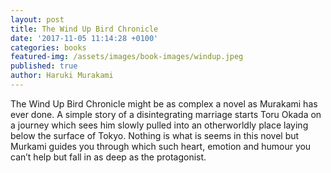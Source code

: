 ```yaml
---
layout: post
title: The Wind Up Bird Chronicle
date: '2017-11-05 11:14:28 +0100'
categories: books
featured-img: /assets/images/book-images/windup.jpeg
published: true
author: Haruki Murakami
---
```


The Wind Up Bird Chronicle might be as complex a novel as Murakami has ever done. A simple story of a disintegrating marriage starts Toru Okada on a journey which sees him slowly pulled into an otherworldly place laying below the surface of Tokyo. Nothing is what is seems in this novel but Murkami guides you through which such heart, emotion and humour you can’t help but fall in as deep as the protagonist.